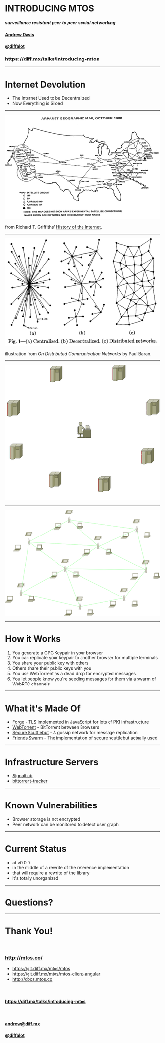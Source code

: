 # INTRODUCING MTOS

##### surveillance resistant peer to peer social networking

#### [Andrew Davis](https://diff.mx)

#### [@diffalot](https://twitter.com/diffalot)

### https://diff.mx/talks/introducing-mtos

---

# Internet Devolution

- The Internet Used to be Decentralized
- Now Everything is Siloed

---

![ARPANET](images/arpanet2.gif)

from Richard T. Griffiths' [History of the Internet](http://www.let.leidenuniv.nl/history/ivh/chap2.htm).

---

![Types of Networks](images/networktypes.png)

illustration from _On Distributed Communication Networks_ by Paul Baran.

---

![Siloed Data](images/silos.png)

---

![P2P Network](images/p2p.png)

---

# How it Works

1. You generate a GPG Keypair in your browser
1. You can replicate your keypair to another browser for multiple terminals
1. You share your public key with others
1. Others share their public keys with you
1. You use WebTorrent as a dead drop for encrypted messages
1. You let people know you're seeding messages for them via a swarm of WebRTC channels

---

# What it's Made Of

- [Forge](https://github.com/digitalbazaar/forge) - TLS implemented in JavaScript for lots of PKI infrastructure
- [WebTorrent](https://webtorrent.io/) - BitTorrent between Browsers
- [Secure Scuttlebut](https://github.com/ssbc/secure-scuttlebutt) - A gossip network for message replication
- [Friends Swarm](https://github.com/moose-team/friends-swarm) - The implementation of secure scuttlebut actually used

---

# Infrastructure Servers

- [Signalhub](https://github.com/mafintosh/signalhub)
- [bittorrent-tracker](https://github.com/feross/bittorrent-tracker)

---

# Known Vulnerabilities

- Browser storage is not encrypted
- Peer network can be monitored to detect user graph

---

# Current Status

- at v0.0.0
- in the middle of a rewrite of the reference implementation
- that will require a rewrite of the library
- it's totally unorganized

---

# Questions?

---

# Thank You!

#### <br />

### http://mtos.co/

- https://git.diff.mx/mtos/mtos
- https://git.diff.mx/mtos/mtos-client-angular
- http://docs.mtos.co

#### <br />

#### https://diff.mx/talks/introducing-mtos

#### <br />

#### [andrew@diff.mx](https://diff.mx)

#### [@diffalot](https://twitter.com/diffalot)
